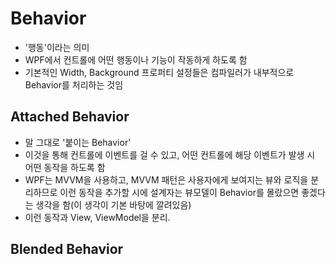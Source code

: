 # Behavior
- '행동'이라는 의미
- WPF에서 컨트롤에 어떤 행동이나 기능이 작동하게 하도록 함
- 기본적인 Width, Background 프로퍼티 설정들은 컴파일러가 내부적으로 Behavior를 처리하는 것임

## Attached Behavior
- 말 그대로 '붙이는 Behavior'
- 이것을 통해 컨트롤에 이벤트를 걸 수 있고, 어떤 컨트롤에 해당 이벤트가 발생 시 어떤 동작을 하도록 함
- WPF는 MVVM을 사용하고, MVVM 패턴은 사용자에게 보여지는 뷰와 로직을 분리하므로 이런 동작을 추가할 시에 설계자는 뷰모델이 Behavior를 몰랐으면 좋겠다는 생각을 함(이 생각이 기본 바탕에 깔려있음)
- 이런 동작과 View, ViewModel을 분리.

## Blended Behavior